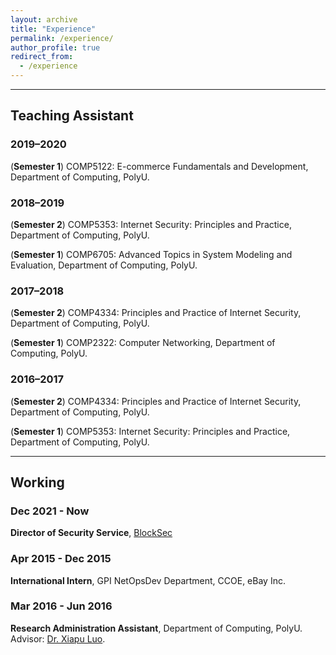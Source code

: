 ```yaml
---
layout: archive
title: "Experience"
permalink: /experience/
author_profile: true
redirect_from:
  - /experience
---
```

<hr>

## Teaching Assistant

### 2019–2020
(**Semester 1**) COMP5122: E-commerce Fundamentals and Development, Department of Computing, PolyU.				

### 2018–2019
(**Semester 2**) COMP5353: Internet Security: Principles and Practice, Department of Computing, PolyU.

(**Semester 1**) COMP6705: Advanced Topics in System Modeling and Evaluation, Department of Computing, PolyU.

### 2017–2018				
(**Semester 2**) COMP4334: Principles and Practice of Internet Security, Department of Computing, PolyU.			

(**Semester 1**) COMP2322: Computer Networking, Department of Computing, PolyU.

### 2016–2017
(**Semester 2**) COMP4334: Principles and Practice of Internet Security, Department of Computing, PolyU.

(**Semester 1**) COMP5353: Internet Security: Principles and Practice, Department of Computing, PolyU.

<hr>

## Working

###  Dec 2021 - Now 
**Director of Security Service**, [BlockSec](https://blocksecteam.com/)

###  Apr 2015 - Dec 2015 
**International Intern**, GPI NetOpsDev Department, CCOE, eBay Inc. 

###  Mar 2016 - Jun 2016
**Research Administration Assistant**, Department of Computing, PolyU.<br>
Advisor: [Dr. Xiapu Luo](https://www4.comp.polyu.edu.hk/~csxluo/).